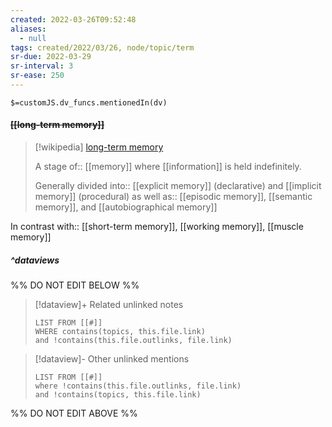 ```yaml
---
created: 2022-03-26T09:52:48 
aliases:
  - null
tags: created/2022/03/26, node/topic/term
sr-due: 2022-03-29
sr-interval: 3
sr-ease: 250
---
```

`$=customJS.dv_funcs.mentionedIn(dv)`

#### <s class="topic-title">[[long-term memory]]</s>

> [!wikipedia] [long-term memory](https://en.wikipedia.org/wiki/Long-term%20memory)
> 
> A stage of:: [[memory]] 
> where [[information]] is held indefinitely. 
> 
> Generally divided 
> into:: [[explicit memory]] (declarative) and [[implicit memory]] (procedural)
> as well as:: [[episodic memory]], [[semantic memory]], and [[autobiographical memory]]

In contrast with:: [[short-term memory]], [[working memory]], [[muscle memory]]

##### ^dataviews

%% DO NOT EDIT BELOW %%
> [!dataview]+ Related unlinked notes
> ```dataview
> LIST FROM [[#]]
> WHERE contains(topics, this.file.link)
> and !contains(this.file.outlinks, file.link)
> ```
 
> [!dataview]- Other unlinked mentions
> ```dataview
> LIST FROM [[#]]
> where !contains(this.file.outlinks, file.link)
> and !contains(topics, this.file.link)
> ```

%% DO NOT EDIT ABOVE %%
